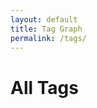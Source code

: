 ```yaml
---
layout: default
title: Tag Graph
permalink: /tags/
---
```


<h1>All Tags</h1>
<div id="tag-graph" style="border:1px solid var(--tertiary); height: 600px;"></div>

<link href="https://unpkg.com/vis-network/styles/vis-network.css" rel="stylesheet" />
<script src="https://unpkg.com/vis-network/standalone/umd/vis-network.min.js"></script>

<script>
  document.addEventListener("DOMContentLoaded", function () {
    const root = document.documentElement;
    const vars = getComputedStyle(root);

    const bgColor = vars.getPropertyValue('--secondary').trim();
    const borderColor = vars.getPropertyValue('--tertiary').trim();
    const edgeColor = vars.getPropertyValue('--darkgray').trim();
    const labelColor = borderColor;
    const highlightColor = vars.getPropertyValue('--lightgray').trim();

    // Precompute tag counts and slugs safely in Liquid
    const tagData = {
      {% assign tag_map = "" | split: "," %}
      {% for note in site.notes %}
        {% if note.published != false and note.tags %}
          {% for tag in note.tags %}
            {% assign tag_map = tag_map | push: tag %}
          {% endfor %}
        {% endif %}
      {% endfor %}
      {% assign unique_tags = tag_map | uniq %}
      {% for tag in unique_tags %}
        "{{ tag | escape }}": {
          count: {{ tag_map | where: "tag", tag | size }},
          slug: "{{ '/tags/' | append: tag | slugify | append: '/' | relative_url }}"
        }{% unless forloop.last %},{% endunless %}
      {% endfor %}
    };

    const nodes = new vis.DataSet();
    const edges = [];
    const tags = Object.keys(tagData);

    tags.forEach(tag => {
      const data = tagData[tag];
      let size = Math.round((data.count * 1.4) + 4);
      if (size > 13) size = 13; // slightly smaller max
      if (size < 7) size = 7;   // slightly bigger min

      nodes.add({
        id: tag,
        label: tag,
        value: size,
        shape: "dot",
        font: {
          face: "IBM Plex Mono",
          color: labelColor,
          size: 11,
          vadjust: -4
        },
        color: {
          background: bgColor,
          border: borderColor,
          highlight: {
            background: highlightColor,
            border: borderColor
          }
        },
        href: data.slug
      });
    });

    // Connect all tags (basic full mesh for now)
    for (let i = 0; i < tags.length; i++) {
      for (let j = i + 1; j < tags.length; j++) {
        edges.push({
          from: tags[i],
          to: tags[j],
          dashes: true,
          color: {
            color: edgeColor,
            highlight: edgeColor,
            hover: edgeColor,
            opacity: 0.7
          },
          width: 1
        });
      }
    }

    const container = document.getElementById("tag-graph");
    const data = { nodes, edges };

    const options = {
      interaction: {
        hover: true,
        dragNodes: true,
        zoomView: true,
        dragView: true
      },
      physics: {
        enabled: true,
        solver: "barnesHut",
        barnesHut: {
          gravitationalConstant: -5000,
          springLength: 120,
          springConstant: 0.04,
          damping: 0.09
        },
        stabilization: false
      },
      nodes: {
        borderWidth: 2,
        scaling: {
          min: 6,
          max: 14
        }
      },
      edges: {
        smooth: false
      }
    };

    const network = new vis.Network(container, data, options);

    network.on("click", function (params) {
      if (params.nodes.length > 0) {
        const nodeId = params.nodes[0];
        const node = nodes.get(nodeId);
        if (node.href) {
          setTimeout(() => {
            window.location.href = node.href;
          }, 150);
        }
      }
    });
  });
</script>
